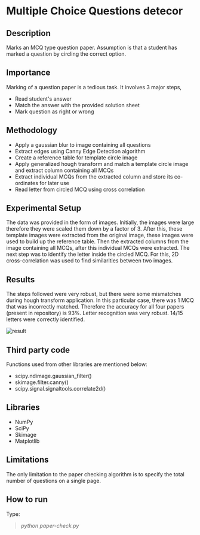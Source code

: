 Multiple Choice Questions detecor
===================


Description
-

Marks an MCQ type question paper. Assumption is that a student has marked a question by circling the correct option. 

Importance
-

Marking of a question paper is a tedious task. It involves 3 major steps, 

 -  Read student's answer
 -  Match the answer with the provided solution sheet
 - Mark question as right or wrong

Methodology
-
- Apply a gaussian blur to image containing all questions
- Extract edges using Canny Edge Detection algorithm
- Create a reference table for template circle image
- Apply generalized hough transform and match a template circle image and extract column containing all MCQs
- Extract individual MCQs from the extracted column and store its co-ordinates for later use
- Read letter from circled MCQ using cross correlation

Experimental Setup
-
The data was provided in the form of images. Initially, the images were large therefore they were scaled them down by a factor of 3. After this, these template images were extracted from the original image, these images were used to build up the reference table. Then the extracted columns from the image containing all MCQs, after this individual MCQs were extracted. The next step was to identify the letter inside the circled MCQ. For this, 2D cross-correlation was used to find similarities between two images.

Results
-
The steps followed were very robust, but there were some mismatches during hough transform application. In this particular case, there was 1 MCQ that was incorrectly matched. Therefore the accuracy for all four papers (present in repository) is 93%. Letter recognition was very robust. 14/15 letters were correctly identified.

![result]()

Third party code
-	

Functions used from other libraries are mentioned below:

- scipy.ndimage.gaussian_filter()
-  skimage.filter.canny()
-  scipy.signal.signaltools.correlate2d()
	
Libraries
-
- NumPy
- SciPy
- Skimage
- Matplotlib

Limitations
-
The only limitation to the paper checking algorithm is to specify the total number of questions on a single page.

How to run
-
Type:
  > *python paper-check.py*

